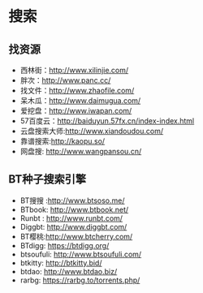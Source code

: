 # 搜索

## 找资源
+ 西林街：http://www.xilinjie.com/
+ 胖次：http://www.panc.cc/
+ 找文件：http://www.zhaofile.com/
+ 呆木瓜：http://www.daimugua.com/
+ 爱挖盘：http://www.iwapan.com/
+ 57百度云：http://baiduyun.57fx.cn/index-index.html
+ 云盘搜索大师:http://www.xiandoudou.com/
+ 靠谱搜索:http://kaopu.so/
+ 网盘搜: http://www.wangpansou.cn/

## BT种子搜索引擎
+ BT搜搜  :http://www.btsoso.me/
+ BTbook:  http://www.btbook.net/
+ Runbt : http://www.runbt.com/
+ Diggbt:  http://www.diggbt.com/
+ BT樱桃:http://www.btcherry.com/
+ BTdigg:  https://btdigg.org/
+ btsoufuli:  http://www.btsoufuli.com/
+ btkitty:  http://btkitty.bid/
+ btdao:  http://www.btdao.biz/
+ rarbg:  https://rarbg.to/torrents.php/

